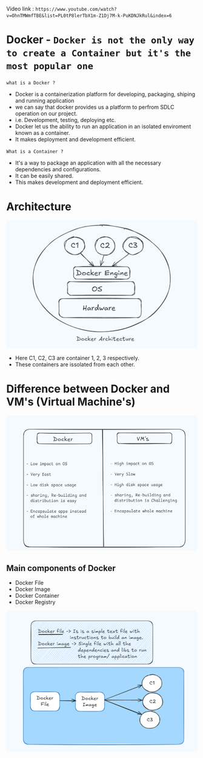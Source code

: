 Video link : ` https://www.youtube.com/watch?v=OhnTMWmfTBE&list=PL0tP8lerTbX1m-Z1Dj7M-k-PuKDNJkRul&index=6 `

# Docker - `Docker is not the only way to create a Container but it's the most popular one`

`what is a Docker ?`
- Docker is a containerization platform for developing, packaging, shiping and running application 
- we can say that docker provides us a platform to perfrom SDLC operation on our project.
- i.e. Development, testing, deploying etc.
- Docker let us the ability to run an application in an isolated enviroment known as a container.
- It makes deployment and development efficient.

`What is a Container ?`
- It's a way to package an application with all the necessary dependencies and configurations.
- It can be easily shared.
- This makes development and deployment efficient.

# Architecture
![Docker Architecture](misc/Architecture.png)
- Here C1, C2, C3 are container 1, 2, 3 respectively.
- These containers are issolated from each other. 

# Difference between Docker and VM's (Virtual Machine's)
![Difference Between Docker and Virtual Machine's](misc/Diff_Docker_VM.png)


## Main components of Docker
- Docker File
- Docker Image
- Docker Container
- Docker Registry

![Chart](misc/Docker_file-Image.png)